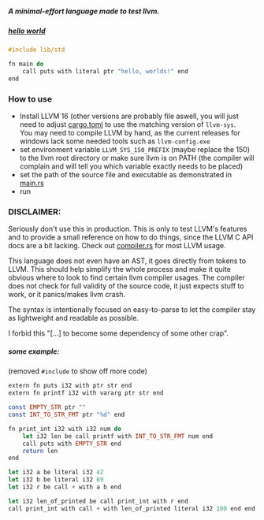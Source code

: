 ##### A minimal-effort language made to test llvm.
##### [hello world](testing/hello_world.mi)
```haskell
#include lib/std

fn main do
    call puts with literal ptr "hello, worlds!" end
end

```

### How to use
- Install LLVM 16 (other versions are probably file aswell, 
you will just need to adjust [cargo.toml](cargo.toml) to use the matching
version of `llvm-sys`.<br>
You may need to compile LLVM by hand, as the current releases for windows lack some needed
tools such as `llvm-config.exe`
- set environment variable `LLVM_SYS_150_PREFIX` (maybe replace the 150) to the llvm root directory 
or make sure llvm is on PATH (the compiler will complain and will tell you which variable exactly needs to be placed)
- set the path of the source file and executable as demonstrated in [main.rs](src/main.rs)
- run

### DISCLAIMER: 

Seriously don't use this in production. This is only to test LLVM's features and 
to provide a small reference on how to do things, since the LLVM C API docs are
a bit lacking. Check out [compiler.rs](src/compiler.rs) for most LLVM usage.

This language does not even have an AST, it goes directly from tokens to LLVM.
This should help simplify the whole process and make it quite obvious where to
look to find certain llvm compiler usages. The compiler does not check for full
validity of the source code, it just expects stuff to work,
or it panics/makes llvm crash.

The syntax is intentionally focused on easy-to-parse to let the compiler stay as
lightweight and readable as possible.

I forbid this "[...] to become some dependency of some other crap".

##### some example:
(removed `#include` to show off more code)
```haskell
extern fn puts i32 with ptr str end
extern fn printf i32 with vararg ptr str end

const EMPTY_STR ptr ""
const INT_TO_STR_FMT ptr "%d" end

fn print_int i32 with i32 num do
    let i32 len be call printf with INT_TO_STR_FMT num end
    call puts with EMPTY_STR end
    return len
end

let i32 a be literal i32 42
let i32 b be literal i32 69
let i32 r be call + with a b end

let i32 len_of_printed be call print_int with r end
call print_int with call + with len_of_printed literal i32 100 end end
```